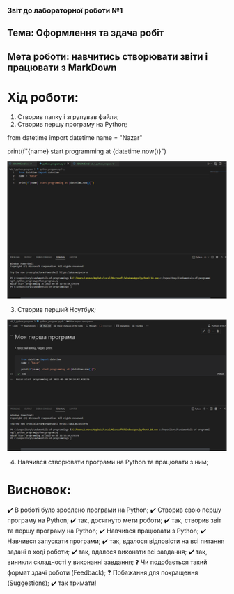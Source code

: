 ### Звіт до лабораторної роботи №1
## Тема: Оформлення та здача робіт
## Мета роботи: навчитись створювати звіти і працювати з MarkDown
# Хід роботи:
1. Створив папку і згрупував файли;
2. Створив першу програму на Python;

from datetime import datetime
name = "Nazar"

print(f"{name} start programming at {datetime.now()}")
 
 ![alt text](https://github.com/nazarsoroka/Fundamentals-of-programming/raw/main/scr_1.png)


3. Створив перший Ноутбук;


 ![alt text](https://github.com/nazarsoroka/Fundamentals-of-programming/raw/main/scr_2.png)

4. Навчився створювати програми на Python та працювати з ним;

# Висновок:
✔️ В роботі було зроблено програми на Python;
✔️ Створив свою першу програму на Python;
✔️ так, досягнуто мети роботи;
✔️ так, створив звіт та першу програму на Python;
✔️ Навчився працювати з Python;
✔️ Навчився запускати програми;
✔️ так, вдалося відповісти на всі питання задані в ході роботи;
✔️ так, вдалося виконати всі завдання;
✔️ так, виникли складності у виконанні завдання;
❓ Чи подобається такий формат здачі роботи (Feedback);
❓ Побажання для покращення (Suggestions);
✔️ так тримати!

